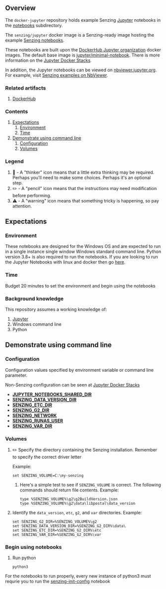 ## Overview

The `docker-jupyter` repository holds example Senzing
[Jupyter](https://github.com/Senzing/knowledge-base/blob/main/WHATIS/jupyter-notebook.md)
notebooks in the
[notebooks](notebooks)
subdirectory.

The `senzing/jupyter` docker image is a Senzing-ready image hosting
the example [Senzing notebooks](notebooks).

These notebooks are built upon the
[DockerHub Jupyter organization](https://hub.docker.com/u/jupyter) docker images.
The default base image is [jupyter/minimal-notebook](https://hub.docker.com/r/jupyter/minimal-notebook).
There is more information on the
[Jupyter Docker Stacks](https://jupyter-docker-stacks.readthedocs.io).

In addition, the Jupyter notebooks can be viewed on
[nbviewer.jupyter.org](https://nbviewer.jupyter.org/).
For example, visit
[Senzing examples on NbViewer](https://nbviewer.jupyter.org/github/Senzing/docker-jupyter/tree/master/notebooks/senzing-examples/python).

### Related artifacts

1. [DockerHub](https://hub.docker.com/r/senzing/jupyter)

### Contents

1. [Expectations](#expectations)
    1. [Environment](#environment)
    1. [Time](#time)
1. [Demonstrate using command line](#demonstrate-using-command-line)
    1. [Configuration](#configuration)
    1. [Volumes](#volumes)

### Legend

1. :thinking: - A "thinker" icon means that a little extra thinking may be required.
   Perhaps you'll need to make some choices.
   Perhaps it's an optional step.
1. :pencil2: - A "pencil" icon means that the instructions may need modification before performing.
1. :warning: - A "warning" icon means that something tricky is happening, so pay attention.

## Expectations

### Environment

These notebooks are designed for the Windows OS and are expected to run in a single instance single window Windows standard command line. Python version 3.8+ is also required to run the notebooks. If you are looking to run the Jupyter Notebooks with linux and docker then go [here](https://github.com/Senzing/docker-jupyter).

### Time

Budget 20 minutes to set the environment and begin using the notebooks

### Background knowledge

This repository assumes a working knowledge of:

1. [Jupyter](https://github.com/Senzing/knowledge-base/blob/main/WHATIS/jupyter.md)
1. Windows command line
1. Python

## Demonstrate using command line

### Configuration

Configuration values specified by environment variable or command line parameter.

Non-Senzing configuration can be seen at
[Jupyter Docker Stacks](https://jupyter-docker-stacks.readthedocs.io/en/latest/index.html)

- **[JUPYTER_NOTEBOOKS_SHARED_DIR](https://github.com/Senzing/knowledge-base/blob/main/lists/environment-variables.md#jupyter_notebooks_shared_dir)**
- **[SENZING_DATA_VERSION_DIR](https://github.com/Senzing/knowledge-base/blob/main/lists/environment-variables.md#senzing_data_version_dir)**
- **[SENZING_ETC_DIR](https://github.com/Senzing/knowledge-base/blob/main/lists/environment-variables.md#senzing_etc_dir)**
- **[SENZING_G2_DIR](https://github.com/Senzing/knowledge-base/blob/main/lists/environment-variables.md#senzing_g2_dir)**
- **[SENZING_NETWORK](https://github.com/Senzing/knowledge-base/blob/main/lists/environment-variables.md#senzing_network)**
- **[SENZING_RUNAS_USER](https://github.com/Senzing/knowledge-base/blob/main/lists/environment-variables.md#senzing_runas_user)**
- **[SENZING_VAR_DIR](https://github.com/Senzing/knowledge-base/blob/main/lists/environment-variables.md#senzing_var_dir)**

### Volumes

1. :pencil2: Specify the directory containing the Senzing installation. Remember to specify the correct driver letter

   Example:

    ```console
    set SENZING_VOLUME=C:\my-senzing
    ```

    1. Here's a simple test to see if `SENZING_VOLUME` is correct.
       The following commands should return file contents.
       Example:

        ```console
        type %SENZING_VOLUME%\g2\g2BuildVersion.json
        type %SENZING_VOLUME%\g2\data\libpostal\data_version
        ```

1. Identify the `data_version`, `etc`, `g2`, and `var` directories.
   Example:

    ```console
   set SENZING_G2_DIR=%SENZING_VOLUME%\g2
   set SENZING_DATA_VERSION_DIR=%SENZING_G2_DIR%\data\
   set SENZING_ETC_DIR=%SENZING_G2_DIR%\etc
   set SENZING_VAR_DIR=%SENZING_G2_DIR%\var
    ```

### Begin using notebooks

1. Run python

   ```console
   python3
   ```

For the notebooks to run properly, every new instance of python3 must requrie you to run the [senzing-init-config](https://github.com/Senzing/docker-jupyter/blob/main/notebooks/senzing-examples/Windows/senzing-init-config.ipynb) notebook
